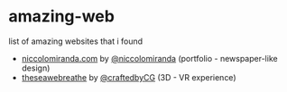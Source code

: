 # amazing-web
list of amazing websites that i found 


- [niccolomiranda.com](https://www.niccolomiranda.com/) by [@niccolomiranda](https://twitter.com/niccolomiranda) (portfolio - newspaper-like design)
- [theseawebreathe](https://www.bluemarinefoundation.com/the-sea-we-breathe/) by [@craftedbyCG](https://twitter.com/CraftedbyGC) (3D - VR experience)

